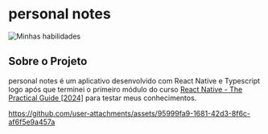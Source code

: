 # personal notes

![Minhas habilidades](https://skillicons.dev/icons?i=ts,react)

## Sobre o Projeto

personal notes é um aplicativo desenvolvido com React Native e Typescript logo após que terminei o primeiro módulo do curso [React Native - The Practical Guide [2024]](https://www.udemy.com/course/react-native-the-practical-guide/) para testar meus conhecimentos.

https://github.com/user-attachments/assets/95999fa9-1681-42d3-8f6c-af6f5e9a457a
